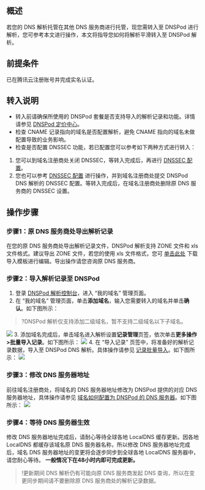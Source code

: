 ## 概述
若您的 DNS 解析托管在其他 DNS 服务商进行托管，现您需转入至 DNSPod 进行解析，您可参考本文进行操作，本文将指导您如何将解析平滑转入至 DNSPod 解析。

## 前提条件
已在腾讯云注册账号并完成实名认证。


## 转入说明
- 转入前请确保所使用的 DNSPod 套餐是否支持导入的解析记录和功能。详情请参见 [DNSPod 定价中心](https://price.dnspod.cn/dns)。
- 检查 CNAME 记录指向的域名是否配置解析，避免 CNAME 指向的域名未做配置导致的业务影响。
- 检查是否配置 DNSSEC 功能，若已配置您可以参考如下两种方式进行转入：
 1. 您可以到域名注册商处关闭 DNSSEC，等转入完成后，再进行 [DNSSEC 配置](https://docs.dnspod.cn/dns/6009640b513c2e7dff9be4fa/)。
 2. 您也可以参考 [DNSSEC 配置](https://docs.dnspod.cn/dns/6009640b513c2e7dff9be4fa/) 进行操作，并到域名注册商处提交 DNSPod DNS 解析的 DNSSEC 配置。等转入完成后，在域名注册商处删除原 DNS 服务商的 DNSSEC 设置。

## 操作步骤
### 步骤1：原 DNS 服务商处导出解析记录
在您的原 DNS 服务商处导出解析记录文件，DNSPod 解析支持 ZONE 文件和 xls 文件格式。建议导出 ZONE 文件，若您的使用 xls 文件格式，您可 [单击此处](https://newdnspod-public-1252120672.cos.ap-guangzhou.myqcloud.com/domain-example.com.zip) 下载导入模板进行编辑。导出操作请您咨询原 DNS 服务商。

### 步骤2：导入解析记录至 DNSPod
1. 登录 [DNSPod 解析控制台](https://console.dnspod.cn/dns/list)，进入 “我的域名” 管理页面。
2. 在 “我的域名” 管理页面，单击**添加域名**，输入您需要转入的域名并单击**确认**。如下图所示：
>?DNSPod 解析仅支持添加二级域名，暂不支持二级域名以下子域名。
>
![](https://main.qcloudimg.com/raw/292bdc090405508bb370c06b046ae597.png)
3. 添加域名完成后，单击域名进入解析设置**记录管理**页签，依次单击**更多操作>批量导入记录**。如下图所示：
![](https://main.qcloudimg.com/raw/3ab9cc3308ad97e78cc5749e3e1f649e.png)
4. 在 “导入记录” 页签中，将准备好的解析记录数据，导入至 DNSPod DNS 解析。具体操作请参见 [记录批量导入](https://docs.dnspod.cn/dns/5fb721ba7daf787f4ed520b8/)。如下图所示：
![](https://main.qcloudimg.com/raw/52773ccd1e92ee666fcab42595d6b458.png)


### 步骤3：修改 DNS 服务器地址
前往域名注册商处，将域名的 DNS 服务器地址修改为 DNSPod 提供的对应 DNS 服务器地址，具体操作请参见 [域名如何配置为 DNSPod 的 DNS 服务器](https://docs.dnspod.cn/dns/6037215cb9640b6a785aa2f4/)。如下图所示：
![](https://main.qcloudimg.com/raw/b011fa69f3e8caffaa924742e51dd4ac.png)

### 步骤4：等待 DNS 服务器生效

修改 DNS 服务器地址完成后，请耐心等待全球各地 LocalDNS 缓存更新。因各地 LocalDNS 都缓存该域名原 DNS 服务器名称，所以修改 DNS 服务器地址完成后，域名 DNS 服务器地址的变更将会逐步同步到全球各地 LocalDNS 服务器中，请您耐心等待。
**一般情况下在48小时内即可完成更新。**

>!更新期间 DNS 解析仍有可能向原 DNS 服务商发起 DNS 查询，所以在变更同步期间请不要删除原 DNS 服务商处的解析记录数据。


